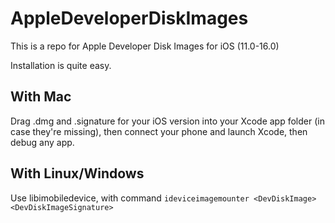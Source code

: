 # AppleDeveloperDiskImages
This is a repo for Apple Developer Disk Images for iOS (11.0-16.0)

Installation is quite easy.

## With Mac
Drag .dmg and .signature for your iOS version into your Xcode app folder (in case they're missing), then connect your phone and launch Xcode, then debug any app.

## With Linux/Windows
Use libimobiledevice, with command `ideviceimagemounter <DevDiskImage> <DevDiskImageSignature>`
